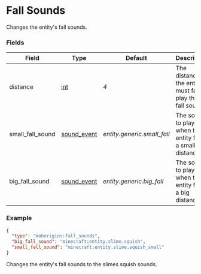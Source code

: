 # Fall Sounds
Changes the entity's fall sounds.


### Fields
Field | Type | Default | Description
------|------|---------|-------------
distance | [int](https://origins.readthedocs.io/en/latest/types/data_types/integer/) | *4* | The distance the entity must fall to play the big fall sound.
small_fall_sound | [sound_event](https://origins.readthedocs.io/en/latest/types/data_types/sound_event/) | *entity.generic.small_fall* | The sound to play when the entity falls a small distance.
big_fall_sound | [sound_event](https://origins.readthedocs.io/en/latest/types/data_types/sound_event/) | *entity.generic.big_fall* | The sound to play when the entity falls a big distance.


### Example
```json
{
  "type": "moborigins:fall_sounds",
  "big_fall_sound": "minecraft:entity.slime.squish",
  "small_fall_sound": "minecraft:entity.slime.squish_small"
}
```
Changes the entity's fall sounds to the slimes squish sounds.
